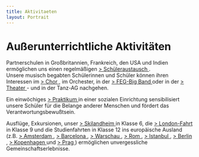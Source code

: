 ```yaml
---
title: Aktivitaeten
layout: Portrait
---
```



<h1>
  Außerunterrichtliche Aktivitäten
</h1>
<p>
  Partnerschulen in Großbritannien, Frankreich,  den USA und Indien ermöglichen uns einen regelmäßigen 
  <a href="/Portrait/Austausch/">
    &gt; Schüleraustausch
  </a>
  .
  <br>
  Unsere musisch begabten Schülerinnen und Schüler können ihren Interessen im 
  <a href="../schulleben/ustchor.html">
    &gt; Chor
  </a>
  , im Orchester, in der 
  <a href="../schulleben/bigband.html">
    &gt; FEG-Big Band
  </a>
  oder in der 
  <a href="../schulleben/theater.html">
    &gt; Theater
  </a>
  - und in der Tanz-AG nachgehen.
</p>
</p>
Ein einwöchiges 
<a href="../schulleben/sozialpraktikum09.html">
  &gt; Praktikum
</a>
in einer sozialen Einrichtung sensibilisiert unsere Schüler für die Belange anderer Menschen und fördert das Verantwortungsbewußtsein.


</p>
Ausflüge, Exkursionen, unser 
<a href="skilandheim11.html">
  &gt; Skilandheim
</a>
in
Klasse 6, die 
<a href="london11.html">
  &gt; London-Fahrt
</a>
in Klasse 9 und
die Studienfahrten in Klasse 12 ins europäische Ausland (z.B. 
<a href="../schulleben/stfamsterdam11.html">
  &gt; Amsterdam
</a>
, 
<a href="../schulleben/stfbarcelona.html">
  &gt; Barcelona
</a>
, 
<a href="../schulleben/stfwarschau.html">
  &gt; Warschau
</a>
, 
<a href="../schulleben/stfrom11.html">
  &gt; Rom
</a>
,
<a href="../schulleben/stfistanbul10.html">
  &gt; Istanbul
</a>
, 
<a href="../schulleben/stfberlin.html">
  &gt; Berlin
</a>
, 
<a href="../schulleben/stfkopenhagen10.html">
  &gt; Kopenhagen
</a>
und 
<a href="../schulleben/stfprag10.html">
  &gt; Prag
</a>
)
ermöglichen
unvergessliche Gemeinschaftserlebnisse. 
</p>
